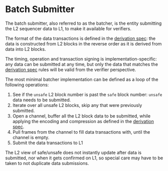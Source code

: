 <!-- DOCTOC SKIP -->
# Batch Submitter

The batch submitter, also referred to as the batcher, is the entity submitting the L2 sequencer data to L1,
to make it available for verifiers.

[derivation spec]: derivation.md

The format of the data transactions is defined in the [derivation spec]:
the data is constructed from L2 blocks in the reverse order as it is derived from data into L2 blocks.

The timing, operation and transaction signing is implementation-specific: any data can be submitted at any time,
but only the data that matches the [derivation spec] rules will be valid from the verifier perspective.

The most minimal batcher implementation can be defined as a loop of the following operations:

1. See if the `unsafe` L2 block number is past the `safe` block number: `unsafe` data needs to be submitted.
2. Iterate over all unsafe L2 blocks, skip any that were previously submitted.
3. Open a channel, buffer all the L2 block data to be submitted,
   while applying the encoding and compression as defined in the [derivation spec].
4. Pull frames from the channel to fill data transactions with, until the channel is empty.
5. Submit the data transactions to L1

The L2 view of safe/unsafe does not instantly update after data is submitted, nor when it gets confirmed on L1,
so special care may have to be taken to not duplicate data submissions.
